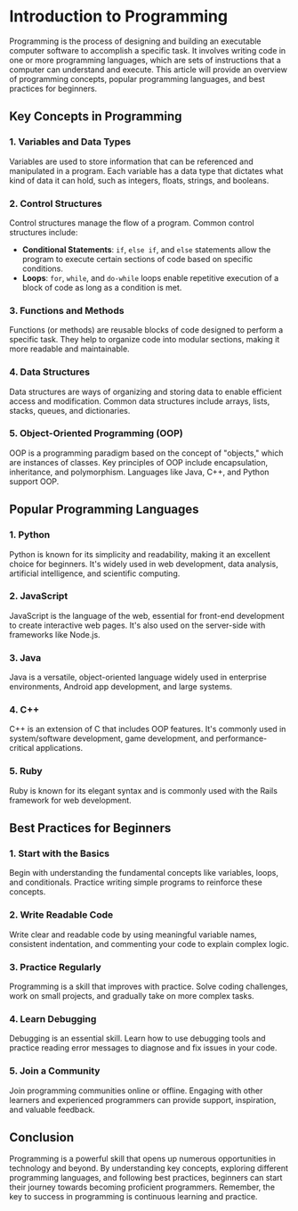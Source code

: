 # Introduction to Programming

Programming is the process of designing and building an executable computer software to accomplish a specific task. It involves writing code in one or more programming languages, which are sets of instructions that a computer can understand and execute. This article will provide an overview of programming concepts, popular programming languages, and best practices for beginners.

## Key Concepts in Programming

### 1. **Variables and Data Types**
Variables are used to store information that can be referenced and manipulated in a program. Each variable has a data type that dictates what kind of data it can hold, such as integers, floats, strings, and booleans.

### 2. **Control Structures**
Control structures manage the flow of a program. Common control structures include:
- **Conditional Statements**: `if`, `else if`, and `else` statements allow the program to execute certain sections of code based on specific conditions.
- **Loops**: `for`, `while`, and `do-while` loops enable repetitive execution of a block of code as long as a condition is met.

### 3. **Functions and Methods**
Functions (or methods) are reusable blocks of code designed to perform a specific task. They help to organize code into modular sections, making it more readable and maintainable.

### 4. **Data Structures**
Data structures are ways of organizing and storing data to enable efficient access and modification. Common data structures include arrays, lists, stacks, queues, and dictionaries.

### 5. **Object-Oriented Programming (OOP)**
OOP is a programming paradigm based on the concept of "objects," which are instances of classes. Key principles of OOP include encapsulation, inheritance, and polymorphism. Languages like Java, C++, and Python support OOP.

## Popular Programming Languages

### 1. **Python**
Python is known for its simplicity and readability, making it an excellent choice for beginners. It's widely used in web development, data analysis, artificial intelligence, and scientific computing.

### 2. **JavaScript**
JavaScript is the language of the web, essential for front-end development to create interactive web pages. It's also used on the server-side with frameworks like Node.js.

### 3. **Java**
Java is a versatile, object-oriented language widely used in enterprise environments, Android app development, and large systems.

### 4. **C++**
C++ is an extension of C that includes OOP features. It's commonly used in system/software development, game development, and performance-critical applications.

### 5. **Ruby**
Ruby is known for its elegant syntax and is commonly used with the Rails framework for web development.

## Best Practices for Beginners

### 1. **Start with the Basics**
Begin with understanding the fundamental concepts like variables, loops, and conditionals. Practice writing simple programs to reinforce these concepts.

### 2. **Write Readable Code**
Write clear and readable code by using meaningful variable names, consistent indentation, and commenting your code to explain complex logic.

### 3. **Practice Regularly**
Programming is a skill that improves with practice. Solve coding challenges, work on small projects, and gradually take on more complex tasks.

### 4. **Learn Debugging**
Debugging is an essential skill. Learn how to use debugging tools and practice reading error messages to diagnose and fix issues in your code.

### 5. **Join a Community**
Join programming communities online or offline. Engaging with other learners and experienced programmers can provide support, inspiration, and valuable feedback.

## Conclusion

Programming is a powerful skill that opens up numerous opportunities in technology and beyond. By understanding key concepts, exploring different programming languages, and following best practices, beginners can start their journey towards becoming proficient programmers. Remember, the key to success in programming is continuous learning and practice.